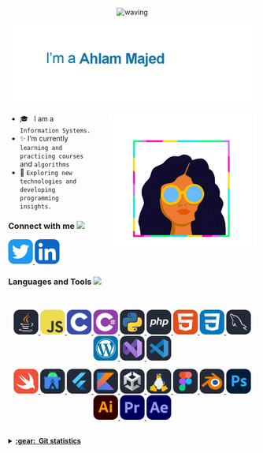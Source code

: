 <div align="center" >
 
 ![waving](https://capsule-render.vercel.app/api?type=waving&height=90&color=gradient)
 
<img src="https://github.com/iihlm/iihlm/blob/main/introfinall.gif" width = "500px" hight="600px"/> 
 </div>
 
<p>
    <img align="right" src="https://github.com/iihlm/iihlm/blob/main/face-with-frame.gif" width = "300px"   style="margin-left:30px"/>
    
- 🎓 &nbsp; I am a `Information Systems.`
- ✨ I’m currently `learning and practicing courses` and `algorithms`
- 🐼 `Exploring new technologies and developing programming insights.`
</p>
<h3> Connect with me <img src='https://raw.githubusercontent.com/ShahriarShafin/ShahriarShafin/main/Assets/handshake.gif' width="80px"> </h3>
 
<p > 
<a href="https://twitter.com/ihlmDev" target="_blank" title="ahlam  | Twitter" >
  <img src="https://github.com/tandpfun/skill-icons/blob/main/icons/Twitter.svg" width="50px" /> </a>
  <a href="https://www.linkedin.com/in/ahlam-majed-122210215/" title="LinkedIn"><img src="https://github.com/tandpfun/skill-icons/blob/main/icons/LinkedIn.svg"/ width="50px"> </a>  
</p>
<h3> Languages and Tools <img src='https://github.com/iihlm/iihlm/blob/main/logo%20for%20skill.gif' width="40px"> </h3>
<br>

<p align="center">
    <a href="https://www.java.com/en/" title="java"> <img src="https://github.com/tandpfun/skill-icons/blob/main/icons/Java-Dark.svg" 
      alt="Java" width="50px"> </a>
    <a href="https://www.javascript.com/" title="JavaScript"> <img src="https://github.com/tandpfun/skill-icons/blob/main/icons/JavaScript.svg"
       alt="JavaScript" width="50px"> </a>
    <a href="https://www.cprogramming.com/" title="C"> <img src="https://github.com/tandpfun/skill-icons/blob/main/icons/C.svg"
       alt="C" width="50px"> </a>
     <a href="https://www.w3schools.com/cs/index.php" title="C#"> <img src="https://github.com/tandpfun/skill-icons/blob/main/icons/CS.svg"
       alt="C#" width="50px"> </a>
    <a href="https://www.python.org/" title="python"> <img src="https://github.com/tandpfun/skill-icons/blob/main/icons/Python-Dark.svg"
       alt="python" width="50px"> </a>
    <a href="https://www.php.net/" title="php"> <img src="https://github.com/tandpfun/skill-icons/blob/main/icons/PHP-Dark.svg"
       alt="php" width="50px"> 
    <a href="https://www.w3schools.com/css/" title="html"> <img src="https://github.com/tandpfun/skill-icons/blob/main/icons/HTML.svg"
       alt="html" width="50px"> </a>
     <a href="https://www.w3schools.com/css/" title="css"> <img src="https://github.com/tandpfun/skill-icons/blob/main/icons/CSS.svg"
       alt="css" width="50px"> </a>
        <a href="https://www.mysql.com/" title="mysql"> <img src="https://github.com/tandpfun/skill-icons/blob/main/icons/MySQL-Dark.svg"
      alt="mysql" width="50px"> </a>
      <a href="https://wordpress.com/" title="Wordpress"> <img src="https://github.com/tandpfun/skill-icons/blob/main/icons/Wordpress.svg"
      alt="Wordpress" width="50px"> </a>
      <a href="https://visualstudio.microsoft.com/" title="VisualStudio"> <img src="https://github.com/tandpfun/skill-icons/blob/main/icons/VisualStudio-Dark.svg"
      alt="VisualStudio" width="50px"> </a>
      <a href="https://code.visualstudio.com/" title="VSCode"> <img src="https://github.com/tandpfun/skill-icons/blob/main/icons/VSCode-Dark.svg"
      alt="VSCode" width="50px"> </a>
           </p>
         <p>
        <p align="center">
         <a href="https://developer.apple.com/swift/" title="swift"> <img src="https://github.com/tandpfun/skill-icons/blob/main/icons/Swift.svg"
       alt="swift"width="50px"> </a>
        <a href="https://developer.android.com/" title="android"> <img src="https://github.com/tandpfun/skill-icons/blob/main/icons/AndroidStudio-Dark.svg" 
         alt="android" width="50px"> </a>
    <a href="https://flutter.dev/" title="flutter"> <img src="https://github.com/tandpfun/skill-icons/blob/main/icons/Flutter-Dark.svg"
       alt="flutter" width="50px"> </a>
     <a href="https://kotlinlang.org/" title="Kotlin"> <img src="https://github.com/tandpfun/skill-icons/blob/main/icons/Kotlin-Dark.svg"
       alt="Kotlin" width="50px"> </a>
    <a href="ttps://unity.com/" title="unity"> <img src="https://github.com/tandpfun/skill-icons/blob/main/icons/Unity-Dark.svg"
       alt="unity"  width="50px"> 
        <a href="https://www.linux.org/" title="linux"> <img src="https://github.com/tandpfun/skill-icons/blob/main/icons/Linux-Dark.svg"
       alt="linux" width="50px">
       <a href="https://www.figma.com/" title="figma"> <img src="https://github.com/tandpfun/skill-icons/blob/main/icons/Figma-Dark.svg"
      alt="figma" width="50px"</a>
      <a href="https://www.blender.org/" title="Blender"> <img src="https://github.com/tandpfun/skill-icons/blob/main/icons/Blender-Dark.svg"
      alt="Blender" width="50px"</a>
      <a href="https://www.adobe.com/products/photoshop.html?promoid=RBS7NL7F&mv=other" title="Photoshop"> <img src="https://github.com/tandpfun/skill-icons/blob/main/icons/Photoshop.svg"
      alt="Photoshop" width="50px"</a>
      <a href="https://www.adobe.com/in/products/illustrator.html" title="Illustrator"> <img src="https://github.com/tandpfun/skill-icons/blob/main/icons/Illustrator.svg"
      alt="Illustrator" width="50px"</a>
       <a href="https://www.adobe.com/products/photoshop.html?promoid=RBS7NL7F&mv=other" title="Premiere"> <img src="https://github.com/tandpfun/skill-icons/blob/main/icons/Premiere.svg"
      alt="Premiere" width="50px"</a>
       <a href="https://www.adobe.com/products/photoshop.html?promoid=RBS7NL7F&mv=other"> <img src="https://github.com/tandpfun/skill-icons/blob/main/icons/AfterEffects.svg"
      alt="AfterEffects" width="50px"</a>
        </p> 
         <br>
<details close="true">
  <summary><b>:gear: &nbsp;Git statistics</b></summary>

 ![](./profile-3d-contrib/profile-night-rainbow.svg)
  
  <div align="center">
     
  <img height="150px" src="https://github-readme-stats.vercel.app/api?username=iihlm&show_icons=true&theme=highcontrast" />
  <img height="150px" src="https://github-readme-stats.vercel.app/api/top-langs/?username=iihlm&hide=html&layout=compact&theme=highcontrast" />
 </div>
 </details>
